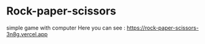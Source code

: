 # Rock-paper-scissors
simple game with computer
Here you can see : 
https://rock-paper-scissors-3n8g.vercel.app
